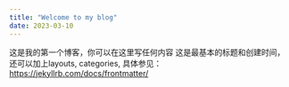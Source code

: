 ```yaml
---
title: "Welcome to my blog"
date: 2023-03-10
---
```

这是我的第一个博客，你可以在这里写任何内容
这是最基本的标题和创建时间，还可以加上layouts, categories, 具体参见：https://jekyllrb.com/docs/frontmatter/
